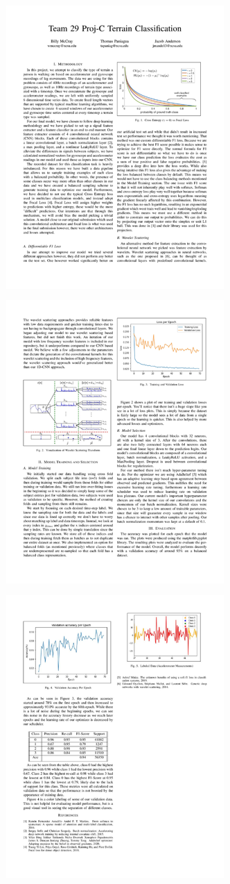 <!DOCTYPE html>
<html lang="en-us">

<img src="FinalReportPage1.jpg" />
<h3>
<img src="FinalReportPage2.jpg" />
<h3>
<img src="FinalReportPage3.jpg" />

</html>
